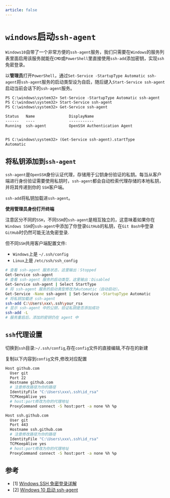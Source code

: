 ```yaml
---
article: false
---
```

# `windows`启动`ssh-agent`

`Windows10`自带了一个非常方便的`ssh-agent`服务，我们只需要在`Windows`的服务列表里面启用该服务就能在`CMD`或`PowerShell`里直接使用`ssh-add`添加密钥，实现`ssh`免密登录。

以**管理员**打开`PowerShell`，通过`Set-Service -StartupType Automatic ssh-agent`将`ssh-agent`服务的启动类型设为自启，随后键入`Start-Service ssh-agent`启动当前会话下的`ssh-agent`服务。

```txt
PS C:\windows\system32> Set-Service -StartupType Automatic ssh-agent
PS C:\windows\system32> Start-Service ssh-agent
PS C:\windows\system32> Get-Service ssh-agent

Status   Name               DisplayName
------   ----               -----------
Running  ssh-agent          OpenSSH Authentication Agent


PS C:\windows\system32> (Get-Service ssh-agent).startType
Automatic
```

## 将私钥添加到`ssh-agent`

`ssh-agent`是`OpenSSH`身份认证代理，存储用于公钥身份验证的私钥。每当从客户端进行身份验证需要使用私钥时，`ssh-agent`都会自动检索代理存储的本地私钥，并将其传递到你的 `SSH`客户端。

`ssh-add`将私钥加载进`ssh-agent`。

**使用管理员身份打开终端**

注意区分不同的`SSH`，不同`SSH`的`ssh-agent`是相互独立的，这意味着如果你在`Windows SSH`的`ssh-agent`中添加了你登录`GitHub`的私钥，在`Git Bash`中登录`GitHub`时仍然可能无法免密登录.

但不同`SSH`共用客户端配置文件:
- `Windows`上是 `~/.ssh/config`
- `Linux`上是 `/etc/ssh/ssh_config`

```bash
# 查看 ssh-agent 服务状态，这里输出：Stopped
Get-Service ssh-agent
# 查看 ssh-agent 服务的启动类型，这里输出：Disabled
Get-Service ssh-agent | Select StartType
# 将 ssh-agent 服务的启动类型修改为Automatic（自动启动）。
Get-Service -Name ssh-agent | Set-Service -StartupType Automatic
# 将私钥加载进 ssh-agent
ssh-add C:\Users\xxx\.ssh\your_rsa
# 显示 ssh-agent 中的公钥，验证私钥是否添加成功
ssh-add -L
# 服务重启后，添加的密钥仍在 agent 中
```

## `ssh`代理设置

切换到`ssh`目录:`~/.ssh/config`,存在`config`文件的直接编辑,不存在的新建

复制以下内容到`config`文件,修改对应配置

```bash
Host github.com
  User git
  Port 22
  Hostname github.com
  # 注意修改路径为你的路径
  IdentityFile "C:\Users\xxx\.ssh\id_rsa"
  TCPKeepAlive yes
  # host:port修改为你的代理地址
  ProxyCommand connect -S host:port -a none %h %p

Host ssh.github.com
  User git
  Port 443
  Hostname ssh.github.com
  # 注意修改路径为你的路径
  IdentityFile "C:\Users\xxx\.ssh\id_rsa"
  TCPKeepAlive yes
  # host:port修改为你的代理地址
  ProxyCommand connect -S host:port -a none %h %p
```


## 参考

- [1] [Windows SSH 免密登录详解](https://segmentfault.com/a/1190000023054090)
- [2] [Windows 10 启动 ssh-agent](https://developer.aliyun.com/article/784983)
